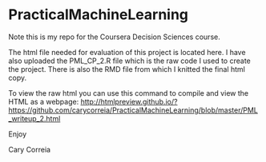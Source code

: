 PracticalMachineLearning
========================
Note this is my repo for the Coursera Decision Sciences course.

The html file needed for evaluation of this project is located here.
I have also uploaded the PML_CP_2.R file which is the raw code I used to create the project.
There is also the RMD file from which I knitted the final html copy.

To view the raw html you can use this command to compile and view the HTML as a webpage:
http://htmlpreview.github.io/?https://github.com/carycorreia/PracticalMachineLearning/blob/master/PML_writeup_2.html

Enjoy

Cary Correia
